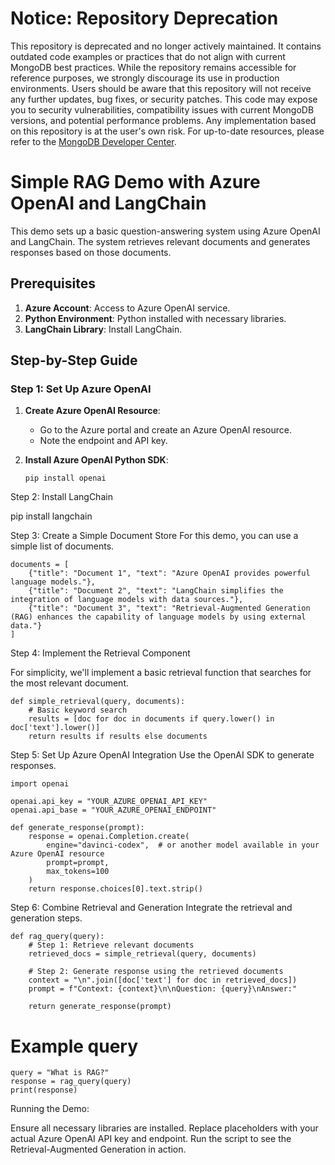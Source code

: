 # Notice: Repository Deprecation
This repository is deprecated and no longer actively maintained. It contains outdated code examples or practices that do not align with current MongoDB best practices. While the repository remains accessible for reference purposes, we strongly discourage its use in production environments.
Users should be aware that this repository will not receive any further updates, bug fixes, or security patches. This code may expose you to security vulnerabilities, compatibility issues with current MongoDB versions, and potential performance problems. Any implementation based on this repository is at the user's own risk.
For up-to-date resources, please refer to the [MongoDB Developer Center](https://mongodb.com/developer).


# Simple RAG Demo with Azure OpenAI and LangChain

This demo sets up a basic question-answering system using Azure OpenAI and LangChain. The system retrieves relevant documents and generates responses based on those documents.

## Prerequisites

1. **Azure Account**: Access to Azure OpenAI service.
2. **Python Environment**: Python installed with necessary libraries.
3. **LangChain Library**: Install LangChain.

## Step-by-Step Guide

### Step 1: Set Up Azure OpenAI

1. **Create Azure OpenAI Resource**:
   - Go to the Azure portal and create an Azure OpenAI resource.
   - Note the endpoint and API key.

2. **Install Azure OpenAI Python SDK**:
   ```
   pip install openai
   ```
Step 2: Install LangChain

pip install langchain

Step 3: Create a Simple Document Store
For this demo, you can use a simple list of documents.
```
documents = [
    {"title": "Document 1", "text": "Azure OpenAI provides powerful language models."},
    {"title": "Document 2", "text": "LangChain simplifies the integration of language models with data sources."},
    {"title": "Document 3", "text": "Retrieval-Augmented Generation (RAG) enhances the capability of language models by using external data."}
]
```
Step 4: Implement the Retrieval Component

For simplicity, we'll implement a basic retrieval function that searches for the most relevant document.

```
def simple_retrieval(query, documents):
    # Basic keyword search
    results = [doc for doc in documents if query.lower() in doc['text'].lower()]
    return results if results else documents
```

Step 5: Set Up Azure OpenAI Integration
Use the OpenAI SDK to generate responses.
```
import openai

openai.api_key = "YOUR_AZURE_OPENAI_API_KEY"
openai.api_base = "YOUR_AZURE_OPENAI_ENDPOINT"

def generate_response(prompt):
    response = openai.Completion.create(
        engine="davinci-codex",  # or another model available in your Azure OpenAI resource
        prompt=prompt,
        max_tokens=100
    )
    return response.choices[0].text.strip()
```

Step 6: Combine Retrieval and Generation
Integrate the retrieval and generation steps.
```
def rag_query(query):
    # Step 1: Retrieve relevant documents
    retrieved_docs = simple_retrieval(query, documents)
    
    # Step 2: Generate response using the retrieved documents
    context = "\n".join([doc['text'] for doc in retrieved_docs])
    prompt = f"Context: {context}\n\nQuestion: {query}\nAnswer:"
    
    return generate_response(prompt)
```
# Example query
```
query = "What is RAG?"
response = rag_query(query)
print(response)
```
Running the Demo:

Ensure all necessary libraries are installed.
Replace placeholders with your actual Azure OpenAI API key and endpoint.
Run the script to see the Retrieval-Augmented Generation in action.
